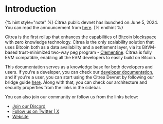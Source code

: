 # Introduction

{% hint style="note" %}
Citrea public devnet has launched on June 5, 2024. You can read the announcement from [here](https://www.blog.citrea.xyz/citrea-public-devnet-live/). 
{% endhint %}

Citrea is the first rollup that enhances the capabilities of Bitcoin blockspace with zero knowledge technology. Citrea is the only scalability solution that uses Bitcoin both as a data availability and a settlement layer, via its BitVM-based trust-minimized two-way peg program - [Clementine](https://www.blog.citrea.xyz/unveiling-clementine/). Citrea is fully EVM compatible, enabling all the EVM developers to easily build on Bitcoin. 


This documentation serves as a knowledge base for both developers and users. If you're a developer, you can check our [developer documentation](/developer-documentation/), and if you're a user, you can start using the Citrea Devnet by following our bridge guide [here](/users/how-to-use-bridge.md). Along with that, you can check our architecture and security properties from the links in the sidebar.

You can also join our community or follow us from the links below:
- [Join our Discord](https://discord.gg/citrea_xyz)
- [Follow us on Twitter | X](https://x.com/citrea_xyz)
- [Website](https://citrea.xyz)
